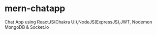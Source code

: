 # mern-chatapp
 Chat App using ReactJS(Chakra UI),NodeJS(ExpressJS),JWT, Nodemon MongoDB & Socket.io

